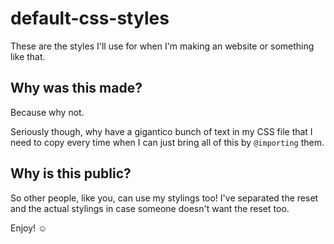 # default-css-styles

These are the styles I'll use for when I'm making an website or something like that.

## Why was this made?

Because why not.

Seriously though, why have a gigantico bunch of text in my CSS file that I need to copy every time when I can just bring all of this by `@importing` them.

## Why is this public?

So other people, like you, can use my stylings too! I've separated the reset and the actual stylings in case someone doesn't want the reset too.

Enjoy! ☺
